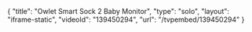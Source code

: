 {
    "title": "Owlet Smart Sock 2 Baby Monitor",
    "type": "solo",
    "layout": "iframe-static",
    "videoId": "139450294",
    "url": "\/tvpembed\/139450294"
}